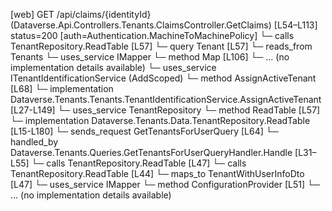 [web] GET /api/claims/{identityId}  (Dataverse.Api.Controllers.Tenants.ClaimsController.GetClaims)  [L54–L113] status=200 [auth=Authentication.MachineToMachinePolicy]
  └─ calls TenantRepository.ReadTable [L57]
  └─ query Tenant [L57]
    └─ reads_from Tenants
  └─ uses_service IMapper
    └─ method Map [L106]
      └─ ... (no implementation details available)
  └─ uses_service ITenantIdentificationService (AddScoped)
    └─ method AssignActiveTenant [L68]
      └─ implementation Dataverse.Tenants.Tenants.TenantIdentificationService.AssignActiveTenant [L27-L149]
  └─ uses_service TenantRepository
    └─ method ReadTable [L57]
      └─ implementation Dataverse.Tenants.Data.TenantRepository.ReadTable [L15-L180]
  └─ sends_request GetTenantsForUserQuery [L64]
    └─ handled_by Dataverse.Tenants.Queries.GetTenantsForUserQueryHandler.Handle [L31–L55]
      └─ calls TenantRepository.ReadTable [L47]
      └─ calls TenantRepository.ReadTable [L44]
      └─ maps_to TenantWithUserInfoDto [L47]
      └─ uses_service IMapper
        └─ method ConfigurationProvider [L51]
          └─ ... (no implementation details available)

